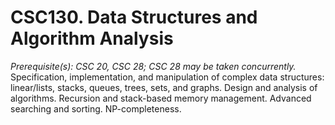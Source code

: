 # CSC130. Data Structures and Algorithm Analysis
*Prerequisite(s): CSC 20, CSC 28; CSC 28 may be taken concurrently.*
Specification, implementation, and manipulation of complex data structures: 
linear/lists, stacks, queues, trees, sets, and graphs. Design and analysis of algorithms. 
Recursion and stack-based memory management. Advanced searching and sorting. NP-completeness. 
